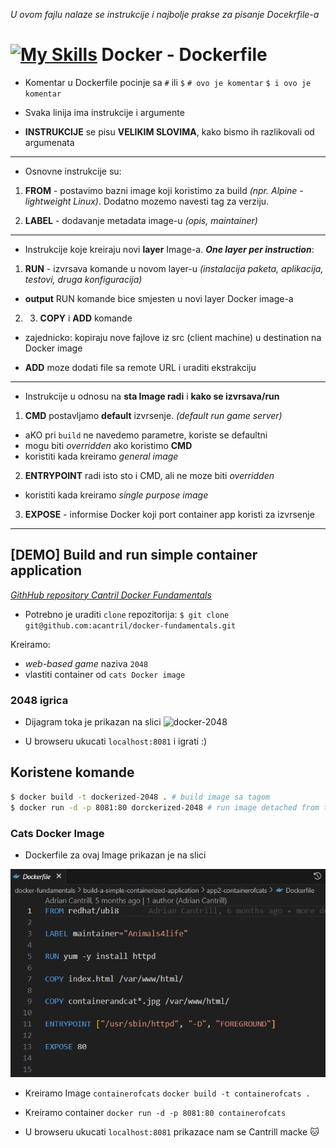 *U ovom fajlu nalaze se instrukcije i najbolje prakse za pisanje Docekrfile-a*

# [![My Skills](https://skillicons.dev/icons?i=docker)](https://skillicons.dev)  Docker - Dockerfile 

- Komentar u Dockerfile pocinje sa `#` ili `$`
``` # ovo je komentar ``` 
``` $ i ovo je komentar ```

- Svaka linija ima instrukcije i argumente
- **INSTRUKCIJE** se pisu **VELIKIM SLOVIMA**, kako bismo ih razlikovali od argumenata
---
- Osnovne instrukcije su:

1. **FROM** - postavimo bazni image koji koristimo za build *(npr. Alpine - lightweight Linux)*. Dodatno mozemo navesti tag za verziju.

2. **LABEL** - dodavanje metadata image-u *(opis, maintainer)*
---
- Instrukcije koje kreiraju novi **layer** Image-a. ***One layer per instruction***:

1. **RUN** - izvrsava komande u novom layer-u *(instalacija paketa, aplikacija, testovi, druga konfiguracija)*
* **output** RUN komande bice smjesten u novi layer Docker image-a
2. 3. **COPY** i **ADD** komande
* zajednicko: kopiraju nove fajlove iz src (client machine) u destination na Docker image
- **ADD** moze dodati file sa remote URL i uraditi ekstrakciju 

---

- Instrukcije u odnosu na **sta Image radi** i **kako se izvrsava/run**

1. **CMD** postavljamo **default** izvrsenje. *(default run game server)*
- aKO pri `build` ne navedemo parametre, koriste se defaultni 
- mogu biti *overridden*  ako koristimo **CMD**
- koristiti kada kreiramo *general image*

2. **ENTRYPOINT** radi isto sto i CMD, ali ne moze biti *overridden*
- koristiti kada kreiramo *single purpose image*

3. **EXPOSE** - informise Docker koji port container app koristi za izvrsenje
---
## [DEMO] Build and run simple container application
*[GithHub repository Cantril Docker Fundamentals](https://github.com/acantril/docker-fundamentals)*
- Potrebno je uraditi `clone` repozitorija:
```$ git clone git@github.com:acantril/docker-fundamentals.git```

Kreiramo:
- *web-based game* naziva `2048`
- vlastiti container od `cats Docker image` 

### 2048 igrica
- Dijagram toka je prikazan na slici
![docker-2048](files/2048-game.png)

- U browseru ukucati `localhost:8081` i igrati :)

## Koristene komande

```bash
$ docker build -t dockerized-2048 . # build image sa tagom
$ docker run -d -p 8081:80 dorckerized-2048 # run image detached from terminal and with port mapping
```

### Cats Docker Image

- Dockerfile za ovaj Image prikazan je na slici 

![docker-2048](files/dockerfile2.png)


- Kreiramo Image `containerofcats`
``` docker build -t containerofcats . ```
- Kreiramo container
``` docker run -d -p 8081:80 containerofcats ```

- U browseru ukucati `localhost:8081` prikazace nam se Cantrill macke :cat: